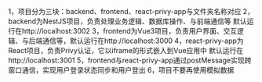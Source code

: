 1，项目分为三块：backend、frontend、react-privy-app与文件夹名称对应
2，backend为NestJS项目，负责处理业务逻辑、数据库操作、与前端通信等 默认运行在http://localhost:3002
3，frontend为Vue3项目，负责用户界面、交互逻辑、与后端通信等，默认运行在http://localhost:3000
4，react-privy-app为React项目，负责Privy认证，它以iframe的形式嵌入到Vue应用中 默认运行在http://localhost:3001
5，frontend与react-privy-app通过postMessage实现跨窗口通信，实现用户登录状态同步和用户登出
6，项目不要再使用模拟数据